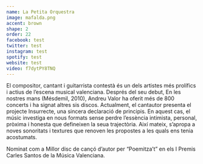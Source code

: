 ```yaml
---
name: La Petita Orquestra
image: mafalda.png
accent: brown
shape: 2
order: 22
facebook: test
twitter: test
instagram: test
spotify: test
website: test
video: f7dytPY8TNQ
---
```


El compositor, cantant i guitarrista contestà és un dels artistes més prolífics i actius de l’escena musical valenciana. Després del seu debut, En les nostres mans (Mésdemil, 2010), Andreu Valor ha oferit més de 800 concerts i ha signat altres sis discos. Actualment, el cantautor presenta el projecte Insurrecte, una sincera declaració de principis. En aquest cas, el músic investiga en nous formats sense perdre l’essència intimista, personal, pròxima i honesta que defineixen la seua trajectòria. Així mateix, s’apropa a noves sonoritats i textures que renoven les propostes a les quals ens tenia acostumats.

Nominat com a Millor disc de cançó d’autor per “Poemitza’t” en els I Premis Carles Santos de la Música Valenciana.
